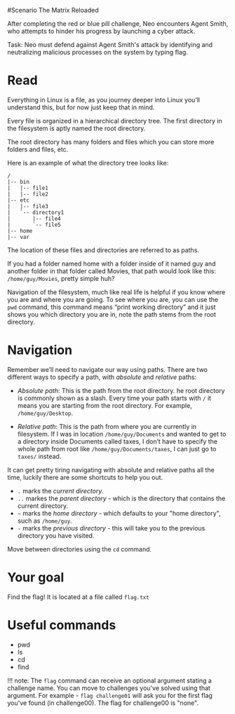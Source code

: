 #Scenario
The Matrix Reloaded

After completing the red or blue pill challenge, Neo encounters Agent Smith, who attempts to hinder his progress by launching a cyber attack.

Task: Neo must defend against Agent Smith's attack by identifying and neutralizing malicious processes on the system by typing flag.

# Read

Everything in Linux is a file, as you journey deeper into Linux you’ll understand this, but for now just keep that in mind. 

Every file is organized in a hierarchical directory tree. The first directory in the filesystem is aptly named the root directory.

The root directory has many folders and files which you can store more folders and files, etc.

Here is an example of what the directory tree looks like:

```
/
|-- bin
|   |-- file1
|   |-- file2
|-- etc
|   |-- file3
|   `-- directory1
|       |-- file4
|       `-- file5
|-- home
|-- var
```

The location of these files and directories are referred to as paths.

If you had a folder named home with a folder inside of it named guy and another folder in that folder called Movies, that path would look like this: `/home/guy/Movies`, pretty simple huh?


Navigation of the filesystem, much like real life is helpful if you know where you are and where you are going. To see where you are, you can use the `pwd` command, this command means “print working directory” and it just shows you which directory you are in, note the path stems from the root directory.


# Navigation

Remember we’ll need to navigate our way using paths. There are two different ways to specify a path, with *absolute* and *relative* paths:

- _Absolute path_: This is the path from the root directory. he root directory is commonly shown as a slash. Every time your path starts with `/` it means you are starting from the root directory. For example, `/home/guy/Desktop`.

- _Relative path_: This is the path from where you are currently in filesystem. If I was in location `/home/guy/Documents` and wanted to get to a directory inside Documents called taxes, I don’t have to specify the whole path from root like `/home/guy/Documents/taxes`, I can just go to `taxes/` instead.


It can get pretty tiring navigating with absolute and relative paths all the time, luckily there are some shortcuts to help you out.

- `.`  marks the _current directory_.
- `..` markes the _parent directory_ - which is the directory that contains the current directory.
- `~` marks the _home directory_ - which defaults to your "home directory", such as `/home/guy`.
- `-` marks the _previous directory_ - this will take you to the previous directory you have visited.

Move between directories using the `cd` command.


# Your goal

Find the flag! It is located at a file called `flag.txt`


# Useful commands
- pwd
- ls
- cd
- find


!!! note:
    The `flag` command can receive an optional argument stating a challenge name. You can move to challenges you've solved using that argument. For example - `flag challenge01` will ask you for the first flag you've found (in challenge00). The flag for challenge00 is "none".
